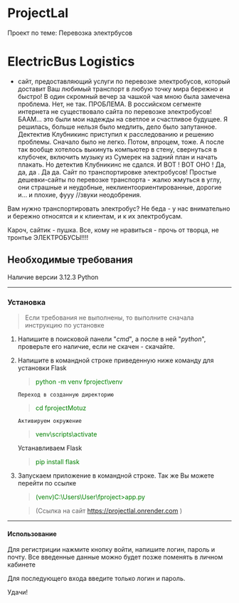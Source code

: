 # ProjectLal
 Проект по теме: Перевозка электрбусов
 # ElectricBus Logistics



 - сайт, предоставляющий услуги по перевозке электробусов, который доставит Ваш любимый транспорт в любую точку мира бережно и быстро! В один скромный вечер за чашкой чая мною была замечена проблема. Нет, не так. ПРОБЛЕМА. В российском сегменте интернета не существовало сайта по перевозке электробусов! БААМ... это были мои надежды на светлое и счастливое будущее. Я решилась, больше нельзя было медлить, дело было запутанное. Дектектив Клубникинс приступил к расследованию и решению проблемы. Сначало было не легко. Потом, впроцем, тоже. А после так вообще хотелось выкинуть компьютер в стену, свернуться в клубочек, включить музыку из Сумерек на задний план и начать плакать. Но детектив Клубникинс не сдался. И ВОТ ! ВОТ ОНО ! Да, да, да . Да да. Сайт по транспортировке электробусов! Простые дешевки-сайты по перевозке транспорта - жалко жмуться в углу, они страшные и неудобные, неклиентоориентированные, дорогие и... и плохие, фууу //звуки неодобрения. 
 
 Вам нужно транспортировать электробус? Не беда - у нас внимательно и бережно относятся и к клиентам, и к их электробусам.

Кароч, сайтик - пушка. Все, кому не нравиться - прочь от творца, не тронтье ЭЛЕКТРОБУСЫ!!!! 
 ## Необходимые требования ##
 Наличие версии 3.12.3 Python

 ___
 ### Установка ###
 > Если требования не выполнены, то выполните сначала инструкцию по установке
1. Напишите в поисковой панели "*cmd*", а после в ней "*python*", проверьте его наличие, если не скачен - скачайте.

2. Напишите в командной строке приведенную ниже команду для установки Flask
    ><span style="color: green;">python -m venv fproject\venv </span>

       Переход в созданную директорию
    ><span style="color: green;">cd fprojectMotuz</span>

       Активируем окружение
      ><span style="color: green;">venv\scripts\activate</span>
    
      Устанавливаем Flask
      ><span style="color: green;">pip install flask</span>
     
2. Запускаем приложение в командной строке. Так же Вы можете перейти по ссылке
   ><span style="color: green;">(venv)C:\Users\User\fproject>app.py</span>

   >(Ссылка на сайт https://projectlal.onrender.com )
___
#### Использование ####

Для регистриции нажмите кнопку войти, напишите логин, пароль и почту. Все введенные данные можно будет позже поменять в личном кабинете

Для последующего входа введите только логин и пароль. 

Удачи!